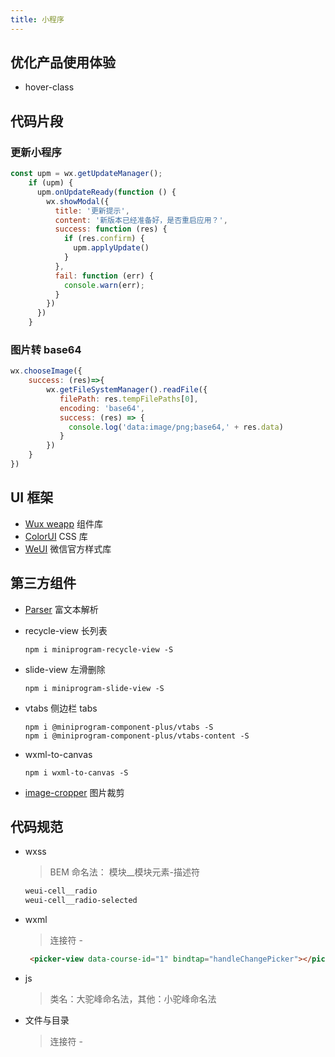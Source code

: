 ```yaml
---
title: 小程序
---
```


## 优化产品使用体验
- hover-class

## 代码片段
### 更新小程序
```javascript
const upm = wx.getUpdateManager();
    if (upm) {
      upm.onUpdateReady(function () {
        wx.showModal({
          title: '更新提示',
          content: '新版本已经准备好，是否重启应用？',
          success: function (res) {
            if (res.confirm) {
              upm.applyUpdate()
            }
          },
          fail: function (err) {
            console.warn(err);
          }
        })
      })
    }
```
### 图片转 base64
```javascript
wx.chooseImage({
    success: (res)=>{
        wx.getFileSystemManager().readFile({
           filePath: res.tempFilePaths[0],
           encoding: 'base64',
           success: (res) => {
             console.log('data:image/png;base64,' + res.data)
           }
        })
    }
})
```

## UI 框架
- [Wux weapp](https://wux-weapp.github.io/wux-weapp-docs) 组件库
- [ColorUI](https://github.com/weilanwl/ColorUI)  CSS 库
- [WeUI](https://github.com/Tencent/weui-wxss) 微信官方样式库

## 第三方组件
- [Parser](https://github.com/jin-yufeng/Parser) 富文本解析

- recycle-view 长列表
    ```
    npm i miniprogram-recycle-view -S
    ```

- slide-view 左滑删除
    ```
    npm i miniprogram-slide-view -S
    ```

- vtabs 侧边栏 tabs
    ```
    npm i @miniprogram-component-plus/vtabs -S
    npm i @miniprogram-component-plus/vtabs-content -S
    ```

- wxml-to-canvas 
    ```
    npm i wxml-to-canvas -S
    ```
  
- [image-cropper](https://github.com/wx-plugin/image-cropper) 图片裁剪
    

## 代码规范
- wxss 
    > BEM 命名法： 模块__模块元素-描述符
    ```css
    weui-cell__radio
    weui-cell__radio-selected
    ```
  
- wxml
    > 连接符 - 
    ```html
     <picker-view data-course-id="1" bindtap="handleChangePicker"></picker-view>
    ```

- js
    > 类名：大驼峰命名法，其他：小驼峰命名法

- 文件与目录
    > 连接符 -
